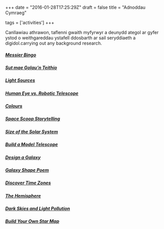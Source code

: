 +++
date = "2016-01-28T17:25:29Z"
draft = false
title = "Adnoddau Cymraeg"

tags = ['activities']
+++

Canllawiau athrawon, taflenni gwaith myfyrwyr a deunydd ategol ar gyfer ystod o weithgareddau ystafell ddosbarth ar sail seryddiaeth a digidol.carrying out any background research.

##### [Messier Bingo](/messier-bingo/)

##### [Sut mae Golau’n Teithio](/light-cy/)

##### [Light Sources](/lightsources/)

##### [Human Eye vs. Robotic Telescope](/eyevstelescope/)

##### [Colours](/colours/)

##### [Space Scoop Storytelling](/storytelling/)

##### [Size of the Solar System](/solar-system-scale/)

##### [Build a Model Telescope](/model-telescope/)

##### [Design a Galaxy](/galaxy-design/)

##### [Galaxy Shape Poem](/galaxy-poem/)

##### [Discover Time Zones](/time-zones/)

##### [The Hemisphere](/hemispheres/)

##### [Dark Skies and Light Pollution](/darksky/)

##### [Build Your Own Star Map](/planisphere/)
